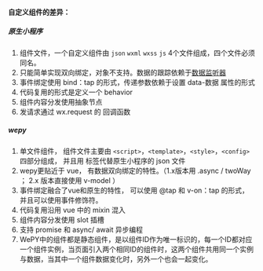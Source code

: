 #### 自定义组件的差异：

##### 原生小程序

1. 组件文件，一个自定义组件由 `json` `wxml` `wxss` `js` 4个文件组成，四个文件必须同名。
2. 只能简单实现双向绑定，对象不支持。数据的跟踪依赖于[数据监听器](https://developers.weixin.qq.com/miniprogram/dev/framework/custom-component/observer.html)
3. 事件绑定使用 bind：tap 的形式，传递参数依赖于设置 data-数据 属性的形式 
4. 代码复用的形式是定义一个 behavior
5. 组件内容分发使用抽象节点
6. 发请求通过 wx.request 的 回调函数



##### wepy

1. 单文件组件， 组件文件主要由 `<script>`，`<template>`，`<style>`，`<config>` 四部分组成， 并且用 <config> 标签代替原生小程序的 json 文件
2. wepy更贴近于 vue， 有数据双向绑定的特性。（1.x版本用 .async / twoWay ； 2.x 版本直接使用 v-model ）
3. 事件绑定融合了vue和原生的特性， 可以使用 @tap 和 v-on：tap 的形式， 并且可以使用事件修饰符。
4. 代码复用沿用 vue 中的 mixin 混入
5. 组件内容分发使用 slot 插槽
6. 支持 promise 和 async/ await 异步编程
7. WePY中的组件都是静态组件，是以组件ID作为唯一标识的，每一个ID都对应一个组件实例，当页面引入两个相同ID的组件时，这两个组件共用同一个实例与数据，当其中一个组件数据变化时，另外一个也会一起变化。





